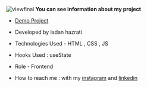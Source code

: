 
![viewfinal](https://github.com/ladan-hazrati-web/counter-project/assets/119695832/a9406706-2fd2-4519-9e91-271b0fdb167b)
**You can see information about my project**

- [Demo Project](https://ladan-hazrati-web.github.io/counter-project/)

- Developed by ladan hazrati

- Technologies Used - HTML , CSS , JS

- Hooks Used : useState 

- Role - Frontend

- How to reach me : with my [instagram](https://www.instagram.com/ladan_hazrati_web) and [linkedin](https://www.linkedin.com/in/ladan-hazrati-web)
